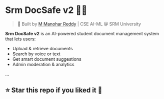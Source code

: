 # Srm DocSafe v2 📁🧠

> 🚀 Built by [M Manohar Reddy](https://github.com/M-Manohar-Reddy30) | CSE AI-ML @ SRM University

**Srm DocSafe v2** is an AI-powered student document management system that lets users:
- Upload & retrieve documents
- Search by voice or text
- Get smart document suggestions
- Admin moderation & analytics

...

## ⭐️ Star this repo if you liked it 💙
